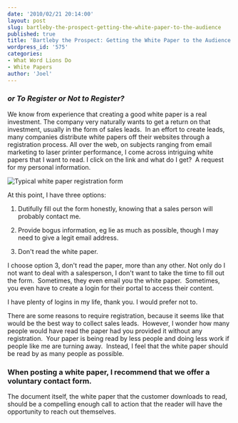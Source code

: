 ```yaml
---
date: '2010/02/21 20:14:00'
layout: post
slug: bartleby-the-prospect-getting-the-white-paper-to-the-audience
published: true
title: 'Bartleby the Prospect: Getting the White Paper to the Audience'
wordpress_id: '575'
categories:
- What Word Lions Do
- White Papers
author: 'Joel'
---
```


### _or To Register or Not to Register?_




We know from experience that creating a good white paper is a real investment. The company very naturally wants to get a return on that investment, usually in the form of sales leads.  In an effort to create leads, many companies distribute white papers off their websites through a registration process. All over the web, on subjects ranging from email marketing to laser printer performance, I come across intriguing white papers that I want to read. I click on the link and what do I get?  A request for my personal information.

![Typical white paper registration form](http://wordlions.com/wp-content/uploads/2010/02/WhitePaperRegister.png)

At this point, I have three options:



	
  1. Dutifully fill out the form honestly, knowing that a sales person will probably contact me.

	
  2. Provide bogus information, eg lie as much as possible, though I may need to give a legit email address.

	
  3. Don't read the white paper.


I choose option 3, don't read the paper, more than any other. Not only do I not want to deal with a salesperson, I don't want to take the time to fill out the form.  Sometimes, they even email you the white paper.  Sometimes, you even have to create a login for their portal to access their content.

I have plenty of logins in my life, thank you. I would prefer not to.

There are some reasons to require registration, because it seems like that would be the best way to collect sales leads.  However, I wonder how many people would have read the paper had you provided it without any registration.  Your paper is being read by less people and doing less work if people like me are turning away.  Instead, I feel that the white paper should be read by as many people as possible.


### When posting a white paper, I recommend that we offer a voluntary contact form.


The document itself, the white paper that the customer downloads to read, should be a compelling enough call to action that the reader will have the opportunity to reach out themselves.
